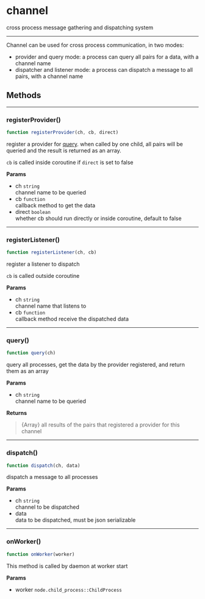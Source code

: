 <!-- @rev 5b1b2f81d2000637df2a7babccb7bb43 a1202b -->
# channel

cross process message gathering and dispatching system
 

----


 Channel can be used for cross process communication, in two modes:

   - provider and query mode: a process can query all pairs for a data, with a channel name
   - dispatcher and listener mode: a process can dispatch a message to all pairs, with a channel name



## Methods

------------------------------------------------------------------------
### registerProvider()

```js
function registerProvider(ch, cb, direct) 
```


 register a provider for [query](#query). when called by one child, all pairs will be queried and the result
 is returned as an array.

 `cb` is called inside coroutine if `direct` is set to false


**Params**

  - ch `string`
    <br>channel name to be queried
  - cb `function`
    <br>callback method to get the data
  - direct `boolean`
    <br>whether cb should run directly or inside coroutine, default to false
 


------------------------------------------------------------------------
### registerListener()

```js
function registerListener(ch, cb) 
```


 register a listener to dispatch

 `cb` is called outside coroutine


**Params**

  - ch `string`
    <br>channel name that listens to
  - cb `function`
    <br>callback method receive the dispatched data
 


------------------------------------------------------------------------
### query()

```js
function query(ch) 
```


 query all processes, get the data by the provider registered, and return them as an array

**Params**

  - ch `string`
    <br>channel name to be queried

**Returns**

> {Array} all results of the pairs that registered a provider for this channel
 

------------------------------------------------------------------------
### dispatch()

```js
function dispatch(ch, data) 
```


 dispatch a message to all processes

**Params**

  - ch `string`
    <br>channel to be dispatched
  - data
    <br>data to be dispatched, must be json serializable
 


------------------------------------------------------------------------
### onWorker()

```js
function onWorker(worker) 
```


 This method is called by daemon at worker start


**Params**

  - worker `node.child_process::ChildProcess`

